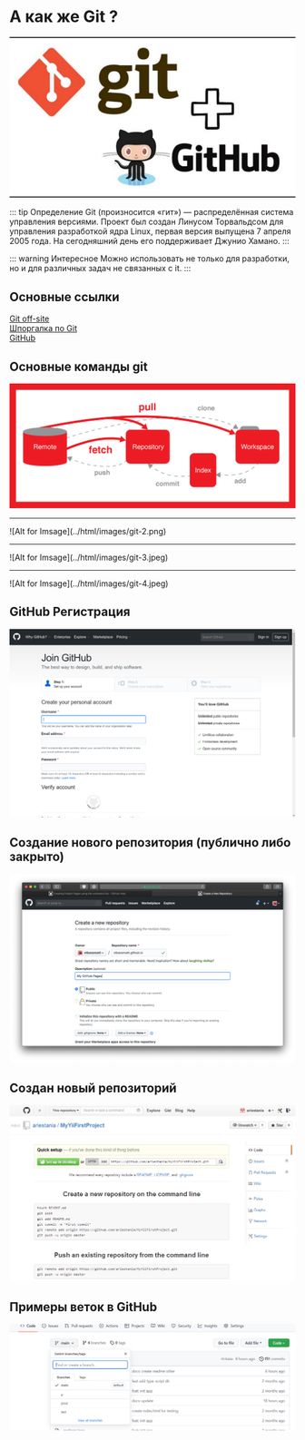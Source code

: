 # А как же Git ?

![Alt for Imsage](../html/images/github.jpg)

::: tip Определение
Git (произносится «гит») — распределённая система управления версиями. Проект был создан Линусом Торвальдсом для управления разработкой ядра Linux, первая версия выпущена 7 апреля 2005 года. На сегодняшний день его поддерживает Джунио Хамано.
:::

::: warning Интересное
Можно использовать не только для разработки, но и для различных задач не связанных с it.
:::

## Основные ссылки
<a href="https://git-scm.com/" target="_blank">Git off-site</a> <br/>
<a href="https://github.com/cyberspacedk/Git-commands" target="_blank">Шпоргалка по Git</a> <br/>
<a href="https://github.com/" target="_blank">GitHub</a> <br/>

## Основные команды git

![Alt for Imsage](../html/images/git.png)
<hr>
![Alt for Imsage](../html/images/git-2.png)
<hr>
![Alt for Imsage](../html/images/git-3.jpeg)
<hr>
![Alt for Imsage](../html/images/git-4.jpeg)

## GitHub Регистрация

![Alt for Imsage](../html/images/github-2.png)

## Создание нового репозитория (публично либо закрыто)

![Alt for Imsage1](../html/images/github-1.png)

## Создан новый репозиторий

![Alt for Imsage](../html/images/github-3.png)

## Примеры веток в GitHub
![img.png](../html/images/img.png)